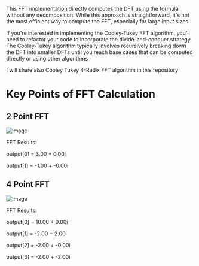 This FFT implementation directly computes the DFT using the formula without any decomposition. While this approach is straightforward,  it's not the most efficient way to compute the FFT, especially for large input sizes.

If you're interested in implementing the Cooley-Tukey FFT algorithm, you'll need to refactor your code to incorporate the divide-and-conquer strategy. 
The Cooley-Tukey algorithm typically involves recursively breaking down the DFT into smaller DFTs until you reach base cases that can be computed directly or using other algorithms 

I will share also Cooley Tukey 4-Radix FFT algorithm in this repository

# Key Points of FFT Calculation

## 2 Point FFT 

![image](https://github.com/Mserhatarslan/fft/assets/63358327/509a6981-8f53-4f5e-953e-ccc95e41db6b)

 FFT Results:
 
output[0] = 3.00 + 0.00i

output[1] = -1.00 + -0.00i

## 4 Point FFT 

![image](https://github.com/Mserhatarslan/fft/assets/63358327/0e70eff3-1be2-4114-ac84-9e34134e500d)

FFT Results:

output[0] = 10.00 + 0.00i

output[1] = -2.00 + 2.00i

output[2] = -2.00 + -0.00i

output[3] = -2.00 + -2.00i

